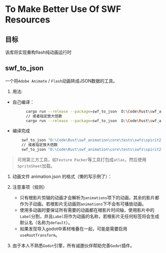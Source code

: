 # To Make Better Use Of SWF Resources

## 目标

  该库将实现重构flash纯动画运行时

## swf_to_json

一个将`Adobe Animate` / `Flash`动画转成JSON数据的工具。

1. 用法:

- 自己编译：

    ```bash
          cargo run --release --package=swf_to_json  D:\Code\Rust\swf_animation\core\tests\swfs\spirit2159src.swf
          // 或者指定放大倍数
          cargo run --release --package=swf_to_json  D:\Code\Rust\swf_animation\core\tests\swfs\spirit2159src.swf --scale 2.0
    ```

- 编译完成
  
    ```bash
        swf_to_json "D:\Code\Rust\swf_animation\core\tests\swfs\spirit2159src.swf"
        // 或者指定放大倍数
        swf_to_json "D:\Code\Rust\swf_animation\core\tests\swfs\spirit2159src.swf" --scale 2.0
    ```

> 可用第三方工具，如`Texture Packer`等工具打包成`atlas`，然后使用`SpriteSheet`加载。

1. 动画文件 animation.json 的格式（懒的写示例了）：
2. 注意事项（规则）
    - 只有根影片剪辑的动画才会解析为`animations`项下的动画，其余的影片都作为子动画。若根影片无动画则`animations`下不会有可播放动画。
    - 使用多动画时要保证所有需要的动画都在根影片时间轴，使用影片中的`Label`分割，并且`Label`将作为动画的名称，若根影片无任何标签将会生成默认名（名称为`default`）。
    - 如果发现导入godot中素材堆叠在一起，可能是需要启用 `useRootTransform`。

3. 由于本人不熟悉`Godot`引擎，所有诚邀伙伴帮助完善`Godot`插件。

